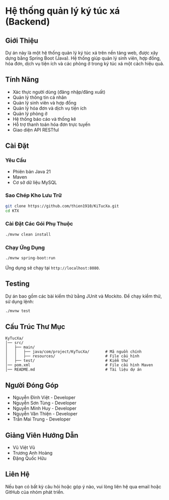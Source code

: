 # Hệ thống quản lý ký túc xá (Backend)

## Giới Thiệu
Dự án này là một hệ thống quản lý ký túc xá trên nền tảng web, được xây dựng bằng Spring Boot (Java). Hệ thống giúp quản lý sinh viên, hợp đồng, hóa đơn, dịch vụ tiện ích và các phòng ở trong ký túc xá một cách hiệu quả.

## Tính Năng
- Xác thực người dùng (đăng nhập/đăng xuất)
- Quản lý thông tin cá nhân
- Quản lý sinh viên và hợp đồng
- Quản lý hóa đơn và dịch vụ tiện ích
- Quản lý phòng ở
- Hệ thống báo cáo và thống kê
- Hỗ trợ thanh toán hóa đơn trực tuyến
- Giao diện API RESTful

## Cài Đặt
### Yêu Cầu
- Phiên bản Java 21
- Maven 
- Cơ sở dữ liệu MySQL

### Sao Chép Kho Lưu Trữ
```sh
git clone https://github.com/thien1910/KiTucXa.git
cd KTX
```

### Cài Đặt Các Gói Phụ Thuộc
```sh
./mvnw clean install
```

### Chạy Ứng Dụng
```sh
./mvnw spring-boot:run
```
Ứng dụng sẽ chạy tại `http://localhost:8080`.

## Testing
Dự án bao gồm các bài kiểm thử bằng JUnit và Mockito. Để chạy kiểm thử, sử dụng lệnh:
```sh
./mvnw test
```

## Cấu Trúc Thư Mục
```
KyTucXa/
│── src/
│   ├── main/
│   │   ├── java/com/project/KyTucXa/       # Mã nguồn chính
│   │   ├── resources/                      # File cấu hình
│   ├── test/                               # Kiểm thử
│── pom.xml                                 # File cấu hình Maven
│── README.md                               # Tài liệu dự án
```

## Người Đóng Góp
- Nguyễn Đình Việt - Developer
- Nguyễn Sơn Tùng - Developer
- Nguyễn Minh Huy - Developer
- Nguyễn Văn Thiện - Developer
- Trần Mai Trung - Developer

## Giảng Viên Hướng Dẫn
- Vũ Việt Vũ
- Trương Anh Hoàng
- Đặng Quốc Hữu

## Liên Hệ
Nếu bạn có bất kỳ câu hỏi hoặc góp ý nào, vui lòng liên hệ qua email hoặc GitHub của nhóm phát triển.

